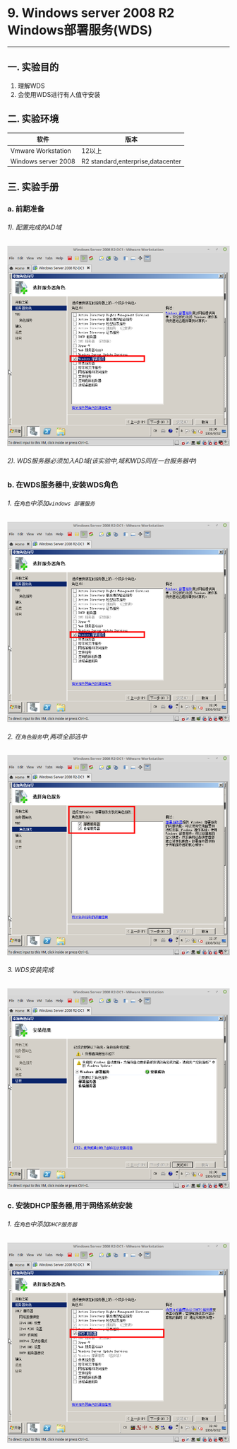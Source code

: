 # 9. Windows server 2008 R2 Windows部署服务(WDS)

---

## 一. 实验目的
1. 理解WDS
2. 会使用WDS进行有人值守安装

## 二. 实验环境

|软件|版本|
|----|----|
|Vmware Workstation| 12以上 |
|Windows server 2008| R2 standard,enterprise,datacenter|

## 三. 实验手册

### a. 前期准备

###### 1). 配置完成的AD域

![](/windows/win2008R2/appserver/image/wds-1.png)

###### 2). WDS服务器必须加入AD域(该实验中,域和WDS同在一台服务器中)

### b. 在WDS服务器中,安装WDS角色

###### 1. 在`角色`中添加`windows 部署服务`

![](/windows/win2008R2/appserver/image/wds-1.png)

###### 2. 在`角色服务`中,两项全部选中

![](/windows/win2008R2/appserver/image/wds-3.png)

###### 3. WDS安装完成

![](/windows/win2008R2/appserver/image/wds-4.png)

### c. 安装DHCP服务器,用于网络系统安装

###### 1. 在`角色`中添加`DHCP服务器`

![](/windows/win2008R2/appserver/image/wds-5.png)








